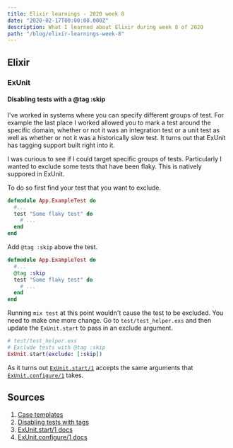 ```yaml
---
title: Elixir learnings - 2020 week 8
date: "2020-02-17T00:00:00.000Z"
description: What I learned about Elixir during week 8 of 2020
path: "/blog/elixir-learnings-week-8"
---
```


## Elixir

### ExUnit

#### Disabling tests with a @tag :skip

I've worked in systems where you can specify different groups of test. For example the last place I worked allowed you to mark a test around the specific domain, whether or not it was an integration test or a unit test as well as whether or not it was a historically slow test. It turns out that ExUnit has tagging support built right into it.

I was curious to see if I could target specific groups of tests. Particularly I wanted to exclude some tests that have been flaky. This is natively suppored in ExUnit.

To do so first find your test that you want to exclude.

```elixir
defmodule App.ExampleTest do
  #...
  test "Some flaky test" do
    # ...
  end
end
```

Add `@tag :skip` above the test.

```elixir
defmodule App.ExampleTest do
  #...
  @tag :skip
  test "Some flaky test" do
    # ...
  end
end
```

Running `mix test` at this point wouldn't cause the test to be excluded. You need to make one more change. Go to `test/test_helper.exs` and then update the `ExUnit.start` to pass in an exclude argument.

```elixir
# test/test_helper.exs
# Exclude tests with @tag :skip
ExUnit.start(exclude: [:skip])
```

As it turns out [`ExUnit.start/1`][exunit-start] accepts the same arguments that [`ExUnit.configure/1`][exunit-configure] takes.


## Sources

[case-template]: https://hexdocs.pm/ex_unit/ExUnit.CaseTemplate.html
[disabling-tests]: https://medium.com/@pomodoro_cc/easily-skip-exunit-tests-in-elixir-31c26b516146
[exunit-start]: https://hexdocs.pm/ex_unit/ExUnit.html#start/1
[exunit-configure]: https://hexdocs.pm/ex_unit/ExUnit.html#configure/1


1. [Case templates][case-template]
2. [Disabling tests with tags][disabling-tests]
3. [ExUnit.start/1 docs][exunit-start]
3. [ExUnit.configure/1 docs][exunit-configure]